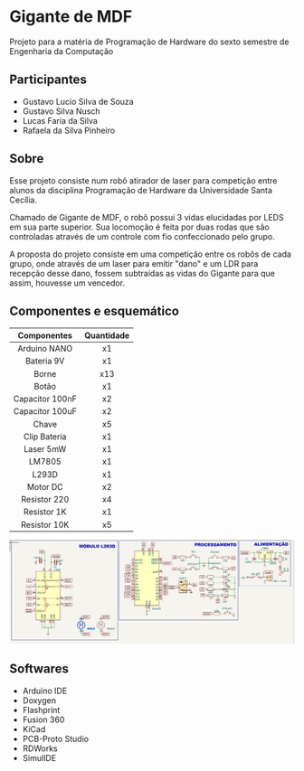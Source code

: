 # Gigante de MDF

Projeto para a matéria de Programação de Hardware do sexto semestre de Engenharia da Computação

## Participantes

- Gustavo Lucio Silva de Souza
- Gustavo Silva Nusch
- Lucas Faria da Silva
- Rafaela da Silva Pinheiro

## Sobre

Esse projeto consiste num robô atirador de laser para competição entre alunos da disciplina Programação de Hardware da Universidade Santa Cecília.

Chamado de Gigante de MDF, o robô possui 3 vidas elucidadas por LEDS em sua parte superior. Sua locomoção é feita por duas rodas que são controladas através de um controle com fio confeccionado pelo grupo.

A proposta do projeto consiste em uma competição entre os robôs de cada grupo, onde através de um laser para emitir "dano" e um LDR para recepção desse dano, fossem subtraídas as vidas do Gigante para que assim, houvesse um vencedor.

## Componentes e esquemático

|   Componentes   | Quantidade |
|:---------------:|:----------:|
| Arduino NANO    |     x1     |
| Bateria 9V      |     x1     |
| Borne           |     x13    |
| Botão           |     x1     |
| Capacitor 100nF |     x2     |
| Capacitor 100uF |     x2     |
| Chave           |     x5     |
| Clip Bateria    |     x1     |
| Laser 5mW       |     x1     |
| LM7805          |     x1     |
| L293D           |     x1     |
| Motor DC        |     x2     |
| Resistor 220    |     x4     |
| Resistor 1K     |     x1     |
| Resistor 10K    |     x5     |

![Esquemático Gigante de MDF](assets/esquematico.jpg)

## Softwares

- Arduino IDE
- Doxygen
- Flashprint
- Fusion 360
- KiCad
- PCB-Proto Studio 
- RDWorks
- SimulIDE


